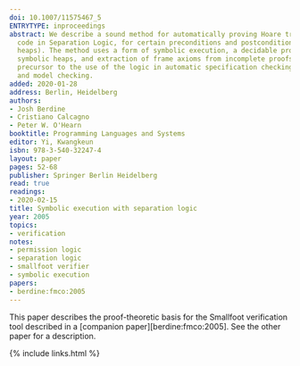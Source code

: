 ```yaml
---
doi: 10.1007/11575467_5
ENTRYTYPE: inproceedings
abstract: We describe a sound method for automatically proving Hoare triples for loop-free
  code in Separation Logic, for certain preconditions and postconditions (symbolic
  heaps). The method uses a form of symbolic execution, a decidable proof theory for
  symbolic heaps, and extraction of frame axioms from incomplete proofs. This is a
  precursor to the use of the logic in automatic specification checking, program analysis,
  and model checking.
added: 2020-01-28
address: Berlin, Heidelberg
authors:
- Josh Berdine
- Cristiano Calcagno
- Peter W. O'Hearn
booktitle: Programming Languages and Systems
editor: Yi, Kwangkeun
isbn: 978-3-540-32247-4
layout: paper
pages: 52-68
publisher: Springer Berlin Heidelberg
read: true
readings:
- 2020-02-15
title: Symbolic execution with separation logic
year: 2005
topics:
- verification
notes:
- permission logic
- separation logic
- smallfoot verifier
- symbolic execution
papers:
- berdine:fmco:2005
---
```


This paper describes the proof-theoretic basis for the
Smallfoot verification tool described in a
[companion paper][berdine:fmco:2005].
See the other paper for a description.



{% include links.html %}
